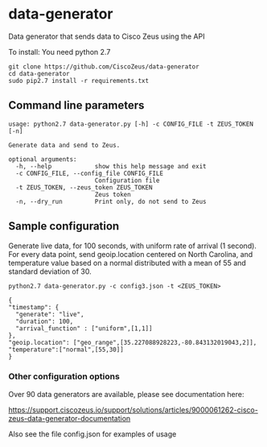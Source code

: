 # data-generator
Data generator that sends data to Cisco Zeus using the API

To install:
You need python 2.7
```
git clone https://github.com/CiscoZeus/data-generator
cd data-generator
sudo pip2.7 install -r requirements.txt
```
## Command line parameters
```
usage: python2.7 data-generator.py [-h] -c CONFIG_FILE -t ZEUS_TOKEN [-n]

Generate data and send to Zeus.

optional arguments:
  -h, --help            show this help message and exit
  -c CONFIG_FILE, --config_file CONFIG_FILE
                        Configuration file
  -t ZEUS_TOKEN, --zeus_token ZEUS_TOKEN
                        Zeus token
  -n, --dry_run         Print only, do not send to Zeus
```
## Sample configuration
Generate live data, for 100 seconds, with uniform rate of arrival (1 second). For every data point, send geoip.location centered on North Carolina, and temperature value based on a normal distributed with a mean of 55 and standard deviation of 30.

```
python2.7 data-generator.py -c config3.json -t <ZEUS_TOKEN>

{
"timestamp": {
  "generate": "live",
  "duration": 100,
  "arrival_function" : ["uniform",[1,1]]
},
"geoip.location": ["geo_range",[35.227088928223,-80.843132019043,2]],
"temperature":["normal",[55,30]]
}
```
### Other configuration options
Over 90 data generators are available, please see documentation here:

https://support.ciscozeus.io/support/solutions/articles/9000061262-cisco-zeus-data-generator-documentation

Also see the file config.json for examples of usage

